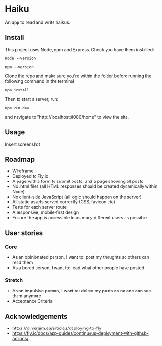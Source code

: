# Haiku

An app to read and write haikus.

## Install

This project uses Node, npm and Express. Check you have them installed:

```
node --version
```
```
npm --version
```
Clone the repo and make sure you're within the folder before running the following command in the terminal
```
npm install
```
Then to start a server, run:
```
npm run dev
```
and navigate to "http://localhost:8080/home" to view the site.

## Usage

Insert screenshot

## Roadmap

- Wireframe
- Deployed to Fly.io
- A page with a form to submit posts, and a page showing all posts
- No .html files (all HTML responses should be created dynamically within Node)
- No client-side JavaScript (all logic should happen on the server)
- All static assets served correctly (CSS, favicon etc)
- Tests for each server route
- A responsive, mobile-first design
- Ensure the app is accessible to as many different users as possible

## User stories

### Core 
- As an opinionated person, I want to: post my thoughts so others can read them
- As a bored person, I want to: read what other people have posted
### Stretch 
- As an impulsive person, I want to: delete my posts so no one can see them anymore
- Acceptance Criteria

## Acknowledgements
- https://oliverjam.es/articles/deploying-to-fly
- https://fly.io/docs/app-guides/continuous-deployment-with-github-actions/


